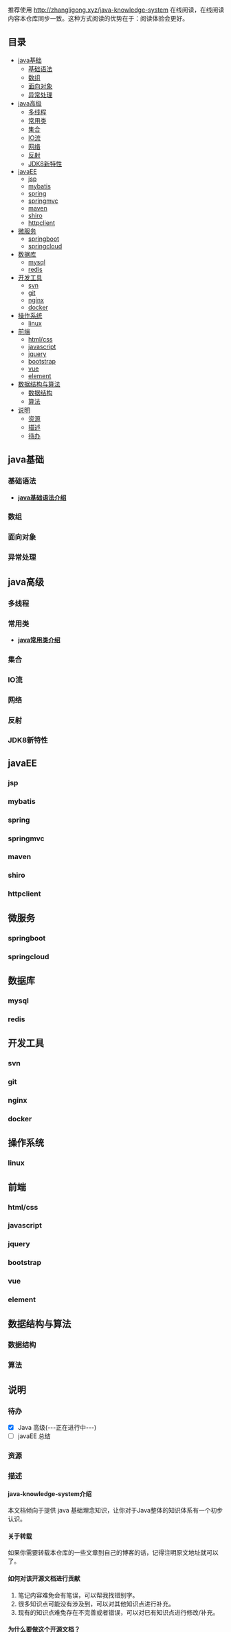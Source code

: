 <p align="center">
<a href="https://github.com/itzhanglg/java-knowledge-system" target="_blank">
    <svg class="svgIcon" aria-hidden="true">
        <use xlink:href="#icon-huabanfuben"></use>
    </svg>
</a>
</p>

推荐使用  http://zhangligong.xyz/java-knowledge-system 在线阅读，在线阅读内容本仓库同步一致。这种方式阅读的优势在于：阅读体验会更好。

## 目录

- [java基础](#java基础)
    - [基础语法](#基础语法)
    - [数组](#数组)
    - [面向对象](#面向对象)
    - [异常处理](#异常处理)
- [java高级](#java高级)
    - [多线程](#多线程)
    - [常用类](#常用类)
    - [集合](#集合)
    - [IO流](#IO流)
    - [网络](#网络)
    - [反射](#反射)
    - [JDK8新特性]()
- [javaEE](#javaEE)
    - [jsp](#jsp)
    - [mybatis](#mybatis)
    - [spring](#spring)
    - [springmvc](#springmvc)
    - [maven](#maven)
    - [shiro](#shiro)
    - [httpclient](#httpclient)
- [微服务](#微服务)
  - [springboot](#springboot)
  - [springcloud](#springcloud)
- [数据库](#数据库)
  - [mysql](#mysql)
  - [redis](#redis)
- [开发工具](#开发工具)
  - [svn](#svn)
  - [git](#git)
  - [nginx](#nginx)
  - [docker](#docker)
- [操作系统](#操作系统)
  - [linux](#linux)
- [前端](#前端)
  - [html/css](#htmlAndCss)
  - [javascript](#javascript)
  - [jquery](#jquery)
  - [bootstrap](#bootstrap)
  - [vue](#vue)
  - [element](#element)
- [数据结构与算法](#数据结构与算法)
  - [数据结构](#数据结构)
  - [算法](#算法)
- [说明](#说明)
  - [资源](#资源)
  - [描述](#描述)
  - [待办](#待办)


## java基础

### 基础语法
* **[java基础语法介绍](docs/javaBase/grammar/java基础语法.md)**

### 数组
### 面向对象
### 异常处理


## java高级

### 多线程
### 常用类
* **[java常用类介绍](docs/javaSenior/commonClass/java常用类知识.md)**

### 集合
### IO流
### 网络
### 反射
### JDK8新特性


## javaEE

### jsp
### mybatis
### spring
### springmvc
### maven
### shiro
### httpclient


## 微服务

### springboot
### springcloud


## 数据库

### mysql
### redis


## 开发工具

### svn
### git
### nginx
### docker


## 操作系统

### linux


## 前端

### html/css
### javascript
### jquery
### bootstrap
### vue
### element


## 数据结构与算法

### 数据结构
### 算法


## 说明

### 待办
- [x] Java 高级(---正在进行中---)
- [ ] javaEE 总结

### 资源
### 描述

#### java-knowledge-system介绍

本文档倾向于提供 java 基础理念知识，让你对于Java整体的知识体系有一个初步认识。

#### 关于转载

如果你需要转载本仓库的一些文章到自己的博客的话，记得注明原文地址就可以了。

#### 如何对该开源文档进行贡献

1. 笔记内容难免会有笔误，可以帮我找错别字。
2. 很多知识点可能没有涉及到，可以对其他知识点进行补充。
3. 现有的知识点难免存在不完善或者错误，可以对已有知识点进行修改/补充。

#### 为什么要做这个开源文档？

初始想法源于自己一段比较迷茫的经历。想抽时间整理自己的一个java知识体系。主要目的是为了加强自己的基本功,同时也希望能帮助正在学习 java 的小伙伴。
